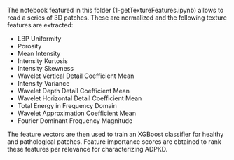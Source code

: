 The notebook featured in this folder (1-getTextureFeatures.ipynb) allows to read a series of 3D patches. These are normalized and the following texture features are extracted:

- LBP Uniformity
- Porosity 
- Mean Intensity
- Intensity Kurtosis
- Intensity Skewness
- Wavelet Vertical Detail Coefficient Mean
- Intensity Variance
- Wavelet Depth Detail Coefficient Mean
- Wavelet Horizontal Detail Coefficient Mean
- Total Energy in Frequency Domain
- Wavelet Approximation Coefficient Mean
- Fourier Dominant Frequency Magnitude

The feature vectors are then used to train an XGBoost classifier for healthy and pathological patches. Feature importance scores are obtained to rank these features per relevance for characterizing ADPKD.